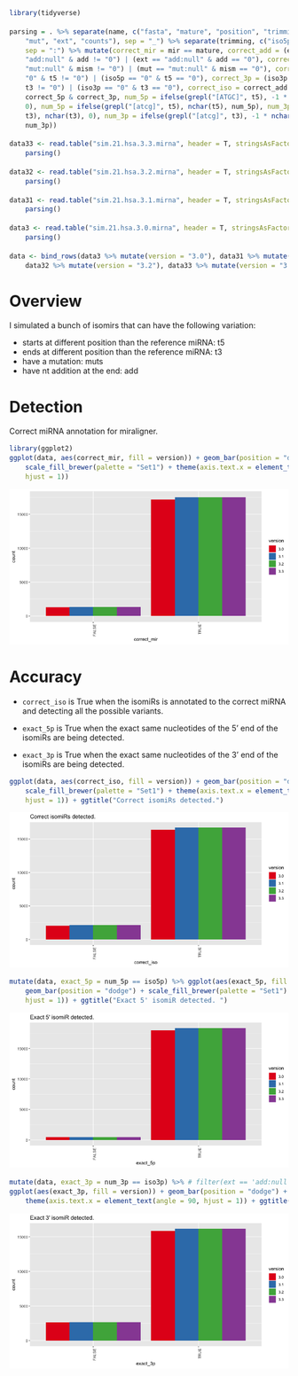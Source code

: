 ``` r
library(tidyverse)

parsing = . %>% separate(name, c("fasta", "mature", "position", "trimming", 
    "mut", "ext", "counts"), sep = "_") %>% separate(trimming, c("iso5p", "iso3p"), 
    sep = ":") %>% mutate(correct_mir = mir == mature, correct_add = (ext != 
    "add:null" & add != "0") | (ext == "add:null" & add == "0"), correct_change = (mut != 
    "mut:null" & mism != "0") | (mut == "mut:null" & mism == "0"), correct_5p = (iso5p != 
    "0" & t5 != "0") | (iso5p == "0" & t5 == "0"), correct_3p = (iso3p != "0" & 
    t3 != "0") | (iso3p == "0" & t3 == "0"), correct_iso = correct_add & correct_change & 
    correct_5p & correct_3p, num_5p = ifelse(grepl("[ATGC]", t5), -1 * nchar(t5), 
    0), num_5p = ifelse(grepl("[atcg]", t5), nchar(t5), num_5p), num_3p = ifelse(grepl("[ATGC]", 
    t3), nchar(t3), 0), num_3p = ifelse(grepl("[atcg]", t3), -1 * nchar(t3), 
    num_3p))

data33 <- read.table("sim.21.hsa.3.3.mirna", header = T, stringsAsFactors = F) %>% 
    parsing()

data32 <- read.table("sim.21.hsa.3.2.mirna", header = T, stringsAsFactors = F) %>% 
    parsing()

data31 <- read.table("sim.21.hsa.3.1.mirna", header = T, stringsAsFactors = F) %>% 
    parsing()

data3 <- read.table("sim.21.hsa.3.0.mirna", header = T, stringsAsFactors = F) %>% 
    parsing()

data <- bind_rows(data3 %>% mutate(version = "3.0"), data31 %>% mutate(version = "3.1"), 
    data32 %>% mutate(version = "3.2"), data33 %>% mutate(version = "3.3"))
```

# Overview

I simulated a bunch of isomirs that can have the following variation:

  - starts at different position than the reference miRNA: t5
  - ends at different position than the reference miRNA: t3
  - have a mutation: muts
  - have nt addition at the end: add

# Detection

Correct miRNA annotation for miraligner.

``` r
library(ggplot2)
ggplot(data, aes(correct_mir, fill = version)) + geom_bar(position = "dodge") + 
    scale_fill_brewer(palette = "Set1") + theme(axis.text.x = element_text(angle = 90, 
    hjust = 1))
```

![](stats_isomirs_files/figure-gfm/iso-1.png)<!-- -->

# Accuracy

  - `correct_iso` is True when the isomiRs is annotated to the correct
    miRNA and detecting all the possible variants.

  - `exact_5p` is True when the exact same nucleotides of the 5’ end of
    the isomiRs are being detected.

  - `exact_3p` is True when the exact same nucleotides of the 3’ end of
    the isomiRs are being
detected.

<!-- end list -->

``` r
ggplot(data, aes(correct_iso, fill = version)) + geom_bar(position = "dodge") + 
    scale_fill_brewer(palette = "Set1") + theme(axis.text.x = element_text(angle = 90, 
    hjust = 1)) + ggtitle("Correct isomiRs detected.")
```

![](stats_isomirs_files/figure-gfm/acc-iso-1.png)<!-- -->

``` r
mutate(data, exact_5p = num_5p == iso5p) %>% ggplot(aes(exact_5p, fill = version)) + 
    geom_bar(position = "dodge") + scale_fill_brewer(palette = "Set1") + theme(axis.text.x = element_text(angle = 90, 
    hjust = 1)) + ggtitle("Exact 5' isomiR detected. ")
```

![](stats_isomirs_files/figure-gfm/acc-iso-2.png)<!-- -->

``` r
mutate(data, exact_3p = num_3p == iso3p) %>% # filter(ext == 'add:null') %>%
ggplot(aes(exact_3p, fill = version)) + geom_bar(position = "dodge") + scale_fill_brewer(palette = "Set1") + 
    theme(axis.text.x = element_text(angle = 90, hjust = 1)) + ggtitle("Exact 3' isomiR detected. ")
```

![](stats_isomirs_files/figure-gfm/acc-iso-3.png)<!-- -->
